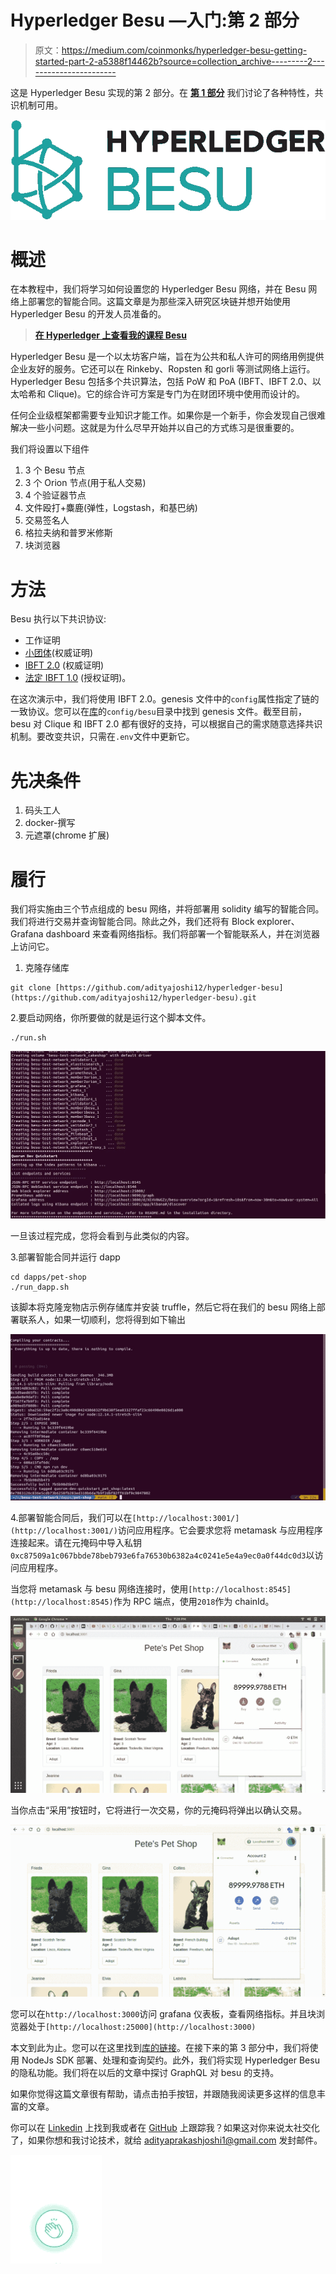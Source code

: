 # Hyperledger Besu —入门:第 2 部分

> 原文：<https://medium.com/coinmonks/hyperledger-besu-getting-started-part-2-a5388f14462b?source=collection_archive---------2----------------------->

这是 Hyperledger Besu 实现的第 2 部分。在 [**第 1 部分**](https://adityaajoshi.medium.com/getting-started-with-hyperledger-besu-6657598ebcfe) 我们讨论了各种特性，共识机制可用。

![](img/cf759ee7138164b7e5fc1a063b7e7fa4.png)

# **概述**

在本教程中，我们将学习如何设置您的 Hyperledger Besu 网络，并在 Besu 网络上部署您的智能合同。这篇文章是为那些深入研究区块链并想开始使用 Hyperledger Besu 的开发人员准备的。

> [**在 Hyperledger 上查看我的课程 Besu**](http://bit.ly/hyperledger-besu-masterclass)

Hyperledger Besu 是一个以太坊客户端，旨在为公共和私人许可的网络用例提供企业友好的服务。它还可以在 Rinkeby、Ropsten 和 gorli 等测试网络上运行。Hyperledger Besu 包括多个共识算法，包括 PoW 和 PoA (IBFT、IBFT 2.0、以太哈希和 Clique)。它的综合许可方案是专门为在财团环境中使用而设计的。

任何企业级框架都需要专业知识才能工作。如果你是一个新手，你会发现自己很难解决一些小问题。这就是为什么尽早开始并以自己的方式练习是很重要的。

我们将设置以下组件

1.  3 个 Besu 节点
2.  3 个 Orion 节点(用于私人交易)
3.  4 个验证器节点
4.  文件殴打+麋鹿(弹性，Logstash，和基巴纳)
5.  交易签名人
6.  格拉夫纳和普罗米修斯
7.  块浏览器

# 方法

Besu 执行以下共识协议:

*   工作证明
*   [小团体](https://besu.hyperledger.org/en/stable/HowTo/Configure/Consensus-Protocols/Clique/)(权威证明)
*   [IBFT 2.0](https://besu.hyperledger.org/en/stable/HowTo/Configure/Consensus-Protocols/IBFT/) (权威证明)
*   [法定 IBFT 1.0](https://besu.hyperledger.org/en/stable/HowTo/Configure/Consensus-Protocols/QuorumIBFT/) (授权证明)。

在这次演示中，我们将使用 IBFT 2.0。genesis 文件中的`config`属性指定了链的一致协议。您可以在[库](https://github.com/adityajoshi12/hyperledger-besu/)的`config/besu`目录中找到 genesis 文件。截至目前，besu 对 Clique 和 IBFT 2.0 都有很好的支持，可以根据自己的需求随意选择共识机制。要改变共识，只需在`.env`文件中更新它。

# 先决条件

1.  码头工人
2.  docker-撰写
3.  元遮罩(chrome 扩展)

# 履行

我们将实施由三个节点组成的 besu 网络，并将部署用 solidity 编写的智能合同。我们将进行交易并查询智能合同。除此之外，我们还将有 Block explorer、Grafana dashboard 来查看网络指标。我们将部署一个智能联系人，并在浏览器上访问它。

1.  克隆存储库

```
git clone [https://github.com/adityajoshi12/hyperledger-besu](https://github.com/adityajoshi12/hyperledger-besu).git
```

2.要启动网络，你所要做的就是运行这个脚本文件。

```
./run.sh
```

![](img/eeb7992b334fcc769cfd10054a2b439a.png)

一旦该过程完成，您将会看到与此类似的内容。

3.部署智能合同并运行 dapp

```
cd dapps/pet-shop
./run_dapp.sh
```

该脚本将克隆宠物店示例存储库并安装 truffle，然后它将在我们的 besu 网络上部署联系人，如果一切顺利，您将得到如下输出

![](img/221722bce5af3b18054d76836cbd02a8.png)

4.部署智能合同后，我们可以在`[http://localhost:3001/](http://localhost:3001/)`访问应用程序。它会要求您将 metamask 与应用程序连接起来。请在元掩码中导入私钥`0xc87509a1c067bbde78beb793e6fa76530b6382a4c0241e5e4a9ec0a0f44dc0d3`以访问应用程序。

当您将 metamask 与 besu 网络连接时，使用`[http://localhost:8545](http://localhost:8545)`作为 RPC 端点，使用`2018`作为 chainId。

![](img/c370acd1a7372cd08ceb5be65ab5ba37.png)

当你点击“采用”按钮时，它将进行一次交易，你的元掩码将弹出以确认交易。

![](img/1803d00456ede6d21d87d264b882db97.png)

您可以在`http://localhost:3000`访问 grafana 仪表板，查看网络指标。并且块浏览器处于`[http://localhost:25000](http://localhost:3000)`

本文到此为止。您可以在这里找到[库的链接](https://github.com/adityajoshi12/hyperledger-besu)。在接下来的第 3 部分中，我们将使用 NodeJs SDK 部署、处理和查询契约。此外，我们将实现 Hyperledger Besu 的隐私功能。我们将在以后的文章中探讨 GraphQL 对 besu 的支持。

如果你觉得这篇文章很有帮助，请点击拍手按钮，并跟随我阅读更多这样的信息丰富的文章。

你可以在 [Linkedin](https://linkedin.com/in/adityajoshi12) 上找到我或者在 [GitHub](https://github.com/adityajoshi12) 上跟踪我？如果这对你来说太社交化了，如果你想和我讨论技术，就给 adityaprakashjoshi1@gmail.com 发封邮件。

![](img/a88b52fe2d43a83655c349acae186aba.png)